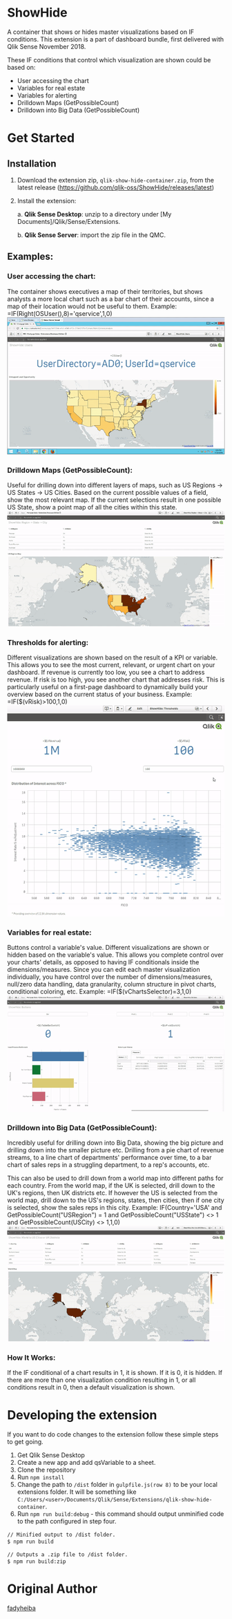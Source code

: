 # ShowHide
A container that shows or hides master visualizations based on IF conditions. This extension is a part of dashboard bundle, first delivered with Qlik Sense November 2018.

These IF conditions that control which visualization are shown could be based on:
 - User accessing the chart
 - Variables for real estate
 - Variables for alerting
 - Drilldown Maps (GetPossibleCount)
 - Drilldown into Big Data (GetPossibleCount)

# Get Started

## Installation
1. Download the extension zip, `qlik-show-hide-container.zip`, from the latest release (https://github.com/qlik-oss/ShowHide/releases/latest)
2. Install the extension:

    a. **Qlik Sense Desktop**: unzip to a directory under [My Documents]/Qlik/Sense/Extensions.
    
    b. **Qlik Sense Server**: import the zip file in the QMC.

## Examples:
### User accessing the chart: 
The container shows executives a map of their territories, but shows analysts a more local chart such as a bar chart of their accounts, since a map of their location would not be useful to them.
Example: =IF(Right(OSUser(),8)='qservice',1,0)
![alt tag](GIFs/ShowHide-Users.gif)

### Drilldown Maps (GetPossibleCount): 
Useful for drilling down into different layers of maps, such as US Regions -> US States -> US Cities. Based on the current possible values of a field, show the most relevant map. If the current selections result in one possible US State, show a point map of all the cities within this state.
![alt tag](GIFs/ShowHide-Drilldown.gif)

### Thresholds for alerting: 
Different visualizations are shown based on the result of a KPI or variable. This allows you to see the most current, relevant, or urgent chart on your dashboard. If revenue is currently too low, you see a chart to address revenue. If risk is too high, you see another chart that addresses risk. This is particularly useful on a first-page dashboard to dynamically build your overview based on the current status of your business.
Example: =IF($(vRisk)>100,1,0)
![alt tag](GIFs/ShowHide-Thresholds.gif)

### Variables for real estate:  
Buttons control a variable's value. Different visualizations are shown or hidden based on the variable's value.  This allows you complete control over your charts' details, as opposed to having IF conditionals inside the dimensions/measures. Since you can edit each master visualization individually, you have control over the number of dimensions/measures, null/zero data handling, data granularity, column structure in pivot charts, conditional coloring, etc.
Example: =IF($(vChartsSelector)=3,1,0)
![alt tag](GIFs/ShowHide-Buttons.gif)

### Drilldown into Big Data (GetPossibleCount): 
Incredibly useful for drilling down into Big Data, showing the big picture and drilling down into the smaller picture etc. Drilling from a pie chart of revenue streams, to a line chart of departments' performance over time, to a bar chart of sales reps in a struggling department, to a rep's accounts, etc.

This can also be used to drill down from a world map into different paths for each country. From the world map, if the UK is selected, drill down to the UK's regions, then UK districts etc. If however the US is selected from the world map, drill down to the US's regions, states, then cities, then if one city is selected, show the sales reps in this city.
Example: IF(Country='USA' and GetPossibleCount("USRegion") = 1 and GetPossibleCount("USState") <> 1 and GetPossibleCount(USCity) <> 1,1,0)
![alt tag](GIFs/ShowHide-Drilldown2.gif)

### How It Works:
If the IF conditional of a chart results in 1, it is shown. If it is 0, it is hidden. If there are more than one visualization condition resulting in 1, or all conditions result in 0, then a default visualization is shown.

# Developing the extension

If you want to do code changes to the extension follow these simple steps to get going.

1. Get Qlik Sense Desktop
1. Create a new app and add qsVariable to a sheet.
2. Clone the repository
3. Run `npm install`
4. Change the path to `/dist` folder in `gulpfile.js(row 8)` to be your local extensions folder. It will be something like `C:/Users/<user>/Documents/Qlik/Sense/Extensions/qlik-show-hide-container`.
5. Run `npm run build:debug` - this command should output unminified code to the path configured in step four.

```
// Minified output to /dist folder.
$ npm run build
```

```
// Outputs a .zip file to /dist folder.
$ npm run build:zip
```

# Original Author
[fadyheiba](https://github.com/fadyheiba)
